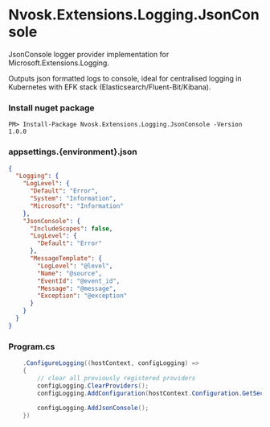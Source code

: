 # Nvosk.Extensions.Logging.JsonConsole
JsonConsole logger provider implementation for Microsoft.Extensions.Logging.

Outputs json formatted logs to console, ideal for centralised logging in Kubernetes with EFK stack (Elasticsearch/Fluent-Bit/Kibana).

### Install nuget package
```
PM> Install-Package Nvosk.Extensions.Logging.JsonConsole -Version 1.0.0
```

### appsettings.{environment}.json
```json
{
  "Logging": {
    "LogLevel": {
      "Default": "Error",
      "System": "Information",
      "Microsoft": "Information"
    },
    "JsonConsole": {
      "IncludeScopes": false,
      "LogLevel": {
        "Default": "Error"
      },
      "MessageTemplate": {
        "LogLevel": "@level",
        "Name": "@source",
        "EventId": "@event_id",
        "Message": "@message",
        "Exception": "@exception"
      }
    }
  }
}
```

### Program.cs
```c#
    .ConfigureLogging((hostContext, configLogging) =>
    {
        // clear all previously registered providers
        configLogging.ClearProviders();
        configLogging.AddConfiguration(hostContext.Configuration.GetSection("Logging"));
    
        configLogging.AddJsonConsole();
    })
```
